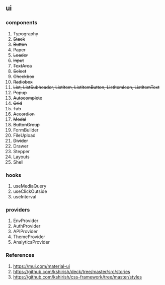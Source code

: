 ## ui

### components

1. ~~Typography~~
2. ~~Stack~~
3. ~~Button~~
4. ~~Paper~~
5. ~~Loader~~
6. ~~Input~~
7. ~~TextArea~~
8. ~~Select~~
9. ~~Checkbox~~
10. ~~Radiobox~~
11. ~~List, ListSubheader, ListItem, ListItemButton, ListItemIcon, ListItemText~~
12. ~~Popup~~
13. ~~Autocomplete~~
14. ~~Grid~~
15. ~~Tab~~
16. ~~Accordion~~
17. ~~Modal~~
18. ~~ButtonGroup~~
19. FormBuilder
20. FileUpload
21. ~~Divider~~
22. Drawer
23. Stepper
24. Layouts
25. Shell

### hooks

1. useMediaQuery
2. useClickOutside
3. useInterval

### providers

1. EnvProvider
2. AuthProvider
3. APIProvider
4. ThemeProvider
5. AnalyticsProvider

### References

1. https://mui.com/material-ui
2. https://github.com/kshirish/deck/tree/master/src/stories
3. https://github.com/kshirish/css-framework/tree/master/styles
